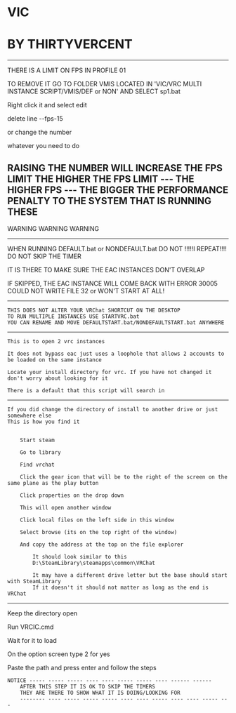 # VIC
# BY  THIRTYVERCENT

----------------------------------------------------------------------------------------------------------------------------------------------------------------------

THERE IS A LIMIT ON FPS IN PROFILE 01

TO REMOVE IT GO TO FOLDER VMIS LOCATED IN 'VIC/VRC MULTI INSTANCE SCRIPT/VMIS/DEF or NON' AND SELECT sp1.bat

Right click it and select edit

delete line --fps-15

or change the number

whatever you need to do

RAISING THE NUMBER WILL INCREASE THE FPS LIMIT
THE HIGHER THE FPS LIMIT --- THE HIGHER FPS --- THE BIGGER THE PERFORMANCE PENALTY TO THE SYSTEM THAT IS RUNNING THESE
---------------------------------------------------------------------------------------------------------------------------------------------------------------------

WARNING WARNING WARNING

----------------------------------------------------------------------------------------------------------------------------------------------------------------------

WHEN RUNNING DEFAULT.bat or NONDEFAULT.bat DO NOT !!!!!I REPEAT!!!! DO NOT SKIP THE TIMER


IT IS THERE TO MAKE SURE THE EAC INSTANCES DON'T OVERLAP


IF SKIPPED, THE EAC INSTANCE WILL COME BACK WITH ERROR 30005 COULD NOT WRITE FILE 32 or WON'T START AT ALL!

----------------------------------------------------------------------------------------------------------------------------------------------------------------------

	THIS DOES NOT ALTER YOUR VRChat SHORTCUT ON THE DESKTOP
	TO RUN MULTIPLE INSTANCES USE STARTVRC.bat
	YOU CAN RENAME AND MOVE DEFAULTSTART.bat/NONDEFAULTSTART.bat ANYWHERE

----------------------------------------------------------------------------------------------------------------------------------------------------------------------
		
	This is to open 2 vrc instances

	It does not bypass eac just uses a loophole that allows 2 accounts to be loaded on the same instance

	Locate your install directory for vrc. If you have not changed it don't worry about looking for it

	There is a default that this script will search in

----------------------------------------------------------------------------------------------------------------------------------------------------------------------

	If you did change the directory of install to another drive or just somewhere else
	This is how you find it


		Start steam

		Go to library

		Find vrchat

		Click the gear icon that will be to the right of the screen on the same plane as the play button

		Click properties on the drop down 

		This will open another window

		Click local files on the left side in this window

		Select browse (its on the top right of the window)

		And copy the address at the top on the file explorer

			It should look similar to this 
			D:\SteamLibrary\steamapps\common\VRChat

			It may have a different drive letter but the base should start with SteamLibrary
			If it doesn't it should not matter as long as the end is VRChat

----------------------------------------------------------------------------------------------------------------------------------------------------------------------

Keep the directory open

Run VRCIC.cmd

Wait for it to load

On the option screen type 2 for yes

Paste the path and press enter and follow the steps

	NOTICE ----- ----- ----- ---- ---- ----- ----- ---- ------ ------
		AFTER THIS STEP IT IS OK TO SKIP THE TIMERS
		THEY ARE THERE TO SHOW WHAT IT IS DOING/LOOKING FOR
      	-------- ---- ----- ----- ----- ---- ---- ----- ---- ---- ----- ---
